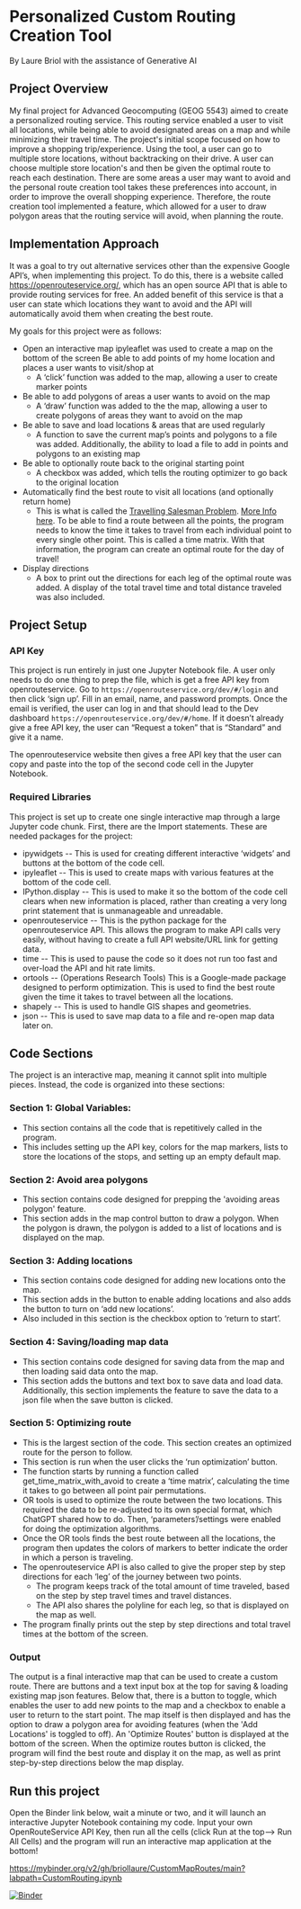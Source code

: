 # Personalized Custom Routing Creation Tool

By Laure Briol with the assistance of Generative AI

## Project Overview

My final project for Advanced Geocomputing (GEOG 5543) aimed to create a personalized routing service. This routing service enabled a user to visit all locations, while being able to avoid designated areas on a map and while minimizing their travel time. The project's initial scope focused on how to improve a shopping trip/experience. Using the tool, a user can go to multiple store locations, without backtracking on their drive. A user can choose multiple store location's and then be given the optimal route to reach each destination. There are some areas a user may want to avoid and the personal route creation tool takes these preferences into account, in order to improve the overall shopping experience. Therefore, the route creation tool implemented a feature, which allowed for a user to draw polygon areas that the routing service will avoid, when planning the route.

## Implementation Approach

It was a goal to try out alternative services other than the expensive Google API’s, when implementing this project. To do this, there is a website called https://openrouteservice.org/, which has an open source API that is able to provide routing services for free. An added benefit of this service is that a user can state which locations they want to avoid and the API will automatically avoid them when creating the best route.

My goals for this project were as follows:

* Open an interactive map
ipyleaflet was used to create a map on the bottom of the screen
Be able to add points of my home location and places a user wants to visit/shop at
    * A ‘click’ function was added to the map, allowing a user to create marker points
* Be able to add polygons of areas a user wants to avoid on the map
    * A ‘draw’ function was added to the the map, allowing a user to create polygons of areas they want to avoid on the map
* Be able to save and load locations & areas that are used regularly
    * A function to save the current map’s points and polygons to a file was added. Additionally, the ability to load a file to add in points and polygons to an existing map
* Be able to optionally route back to the original starting point
    * A checkbox was added, which tells the routing optimizer to go back to the original location
* Automatically find the best route to visit all locations (and optionally return home)
    * This is what is called the [Travelling Salesman Problem](https://en.wikipedia.org/wiki/Travelling_salesman_problem). [More Info here](https://developers.google.com/optimization/routing/tsp). To be able to find a route between all the points, the program needs to know the time it takes to travel from each individual point to every single other point. This is called a time matrix. With that information, the program can create an optimal route for the day of travel!
* Display directions
    * A box to print out the directions for each leg of the optimal route was added. A display of the total travel time and total distance traveled was also included.

## Project Setup

### API Key
This project is run entirely in just one Jupyter Notebook file. A user only needs to do one thing to prep the file, which is get a free API key from openrouteservice. Go to `https://openrouteservice.org/dev/#/login` and then click ‘sign up’. Fill in an email, name, and password prompts. Once the email is verified, the user can log in and that should lead to the Dev dashboard `https://openrouteservice.org/dev/#/home`. If it doesn’t already give a free API key, the user can “Request a token” that is “Standard” and give it a name.

The openrouteservice website then gives a free API key that the user can copy and paste into the top of the second code cell in the Jupyter Notebook.

### Required Libraries

This project is set up to create one single interactive map through a large Jupyter code chunk. First, there are the Import statements. These are needed packages for the project:
* ipywidgets -- This is used for creating different interactive ‘widgets’ and buttons at the bottom of the code cell.
* ipyleaflet -- This is used to create maps with various features at the bottom of the code cell.
* IPython.display -- This is used to make it so the bottom of the code cell clears when new information is placed, rather than creating a very long print statement that is unmanageable and unreadable.
* openrouteservice -- This is the python package for the openrouteservice API. This allows the program to make API calls very easily, without having to create a full API website/URL link for getting data.
* time -- This is used to pause the code so it does not run too fast and over-load the API and hit rate limits.
* ortools -- (Operations Research Tools) This is a Google-made package designed to perform optimization. This is used to find the best route given the time it takes to travel between all the locations.
* shapely -- This is used to handle GIS shapes and geometries.
* json -- This is used to save map data to a file and re-open map data later on.

## Code Sections

The project is an interactive map, meaning it cannot split into multiple pieces. Instead, the code is organized into these sections:

### Section 1: Global Variables:

* This section contains all the code that is repetitively called in the program.
* This includes setting up the API key, colors for the map markers, lists to store the locations of the stops, and setting up an empty default map. 

### Section 2: Avoid area polygons

* This section contains code designed for prepping the 'avoiding areas polygon' feature.
* This section adds in the map control button to draw a polygon. When the polygon is drawn, the polygon is added to a list of locations and is displayed on the map. 

### Section 3: Adding locations

* This section contains code designed for adding new locations onto the map.
* This section adds in the button to enable adding locations and also adds the button to turn on ‘add new locations’.
* Also included in this section is the checkbox option to ‘return to start’.

### Section 4: Saving/loading map data

* This section contains code designed for saving data from the map and then loading said data onto the map.
* This section adds the buttons and text box to save data and load data. Additionally, this section implements the feature to save the data to a json file when the save button is clicked.

### Section 5: Optimizing route

* This is the largest section of the code. This section creates an optimized route for the person to follow.
* This section is run when the user clicks the ‘run optimization’ button.
* The function starts by running a function called get_time_matrix_with_avoid to create a ‘time matrix’, calculating the time it takes to go between all point pair permutations.
* OR tools is used to optimize the route between the two locations. This required the data to be re-adjusted to its own special format, which ChatGPT shared how to do. Then, ‘parameters’/settings were enabled for doing the optimization algorithms.
* Once the OR tools finds the best route between all the locations, the program then updates the colors of markers to better indicate the order in which a person is traveling.
* The openrouteservice API is also called to give the proper step by step directions for each ‘leg’ of the journey between two points.
    * The program keeps track of the total amount of time traveled, based on the step by step travel times and travel distances.
    * The API also shares the polyline for each leg, so that is displayed on the map as well.
* The program finally prints out the step by step directions and total travel times at the bottom of the screen.

### Output

The output is a final interactive map that can be used to create a custom route. There are buttons and a text input box at the top for saving & loading existing map json features. Below that, there is a button to toggle, which enables the user to add new points to the map and a checkbox to enable a user to return to the start point. The map itself is then displayed and has the option to draw a polygon area for avoiding features (when the 'Add Locations' is toggled to off). An 'Optimize Routes' button is displayed at the bottom of the screen. When the optimize routes button is clicked, the program will find the best route and display it on the map, as well as print step-by-step directions below the map display.


## Run this project

Open the Binder link below, wait a minute or two, and it will launch an interactive Jupyter Notebook containing my code. Input your own OpenRouteService API Key, then run all the cells (click Run at the top--> Run All Cells) and the program will run an interactive map application at the bottom!

https://mybinder.org/v2/gh/briollaure/CustomMapRoutes/main?labpath=CustomRouting.ipynb

[![Binder](https://mybinder.org/badge_logo.svg)](https://mybinder.org/v2/gh/briollaure/CustomMapRoutes/main?labpath=CustomRouting.ipynb)
